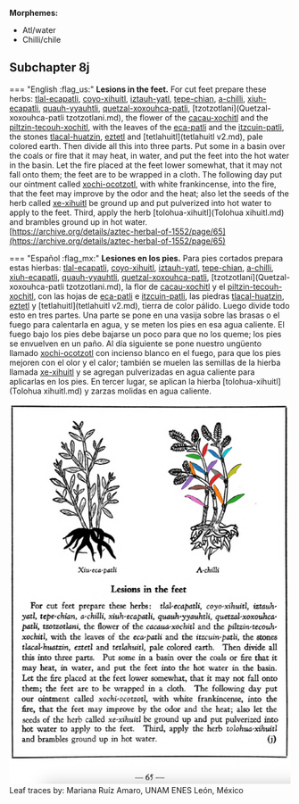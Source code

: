 
**Morphemes:**

- Atl/water
- Chilli/chile

## Subchapter 8j  

=== "English :flag_us:"
    **Lesions in the feet.** For cut feet prepare these herbs: [tlal-ecapatli](Tlal-ecapatli.md), [coyo-xihuitl](Coyo-xihuitl.md), [iztauh-yatl](Iztauyattl.md), [tepe-chian](Tepe-chian.md), [a-chilli](A-chilli.md), [xiuh-ecapatli](Eca-patli.md), [quauh-yyauhtli](Quauh-yyauhtli.md), [quetzal-xoxouhca-patli](Quetzal-xoxouca-patli.md), [tzotzotlani](Quetzal-xoxouhca-patli tzotzotlani.md), the flower of the [cacau-xochitl](Cacaua-xochitl.md) and the [piltzin-tecouh-xochitl](Piltzinte-couh-xochitl.md), with the leaves of the [eca-patli](Eca-patli.md) and the [itzcuin-patli](Itzquin-patli.md), the stones [tlacal-huatzin](tlacal-huatzin.md), [eztetl](eztetl.md) and [tetlahuitl](tetlahuitl v2.md), pale colored earth. Then divide all this into three parts. Put some in a basin over the coals or fire that it may heat, in water, and put the feet into the hot water in the basin. Let the fire placed at the feet lower somewhat, that it may not fall onto them; the feet are to be wrapped in a cloth. The following day put our ointment called [xochi-ocotzotl](xochi-ocotzotl.md), with white frankincense, into the fire, that the feet may improve by the odor and the heat; also let the seeds of the herb called [xe-xihuitl](Xe-xihuitl.md) be ground up and put pulverized into hot water to apply to the feet. Third, apply the herb [tolohua-xihuitl](Tolohua xihuitl.md) and brambles ground up in hot water.  
    [https://archive.org/details/aztec-herbal-of-1552/page/65](https://archive.org/details/aztec-herbal-of-1552/page/65)  


=== "Español :flag_mx:"
    **Lesiones en los pies.** Para pies cortados prepara estas hierbas: [tlal-ecapatli](Tlal-ecapatli.md), [coyo-xihuitl](Coyo-xihuitl.md), [iztauh-yatl](Iztauyattl.md), [tepe-chian](Tepe-chian.md), [a-chilli](A-chilli.md), [xiuh-ecapatli](Eca-patli.md), [quauh-yyauhtli](Quauh-yyauhtli.md), [quetzal-xoxouhca-patli](Quetzal-xoxouca-patli.md), [tzotzotlani](Quetzal-xoxouhca-patli tzotzotlani.md), la flor de [cacau-xochitl](Cacaua-xochitl.md) y el [piltzin-tecouh-xochitl](Piltzinte-couh-xochitl.md), con las hojas de [eca-patli](Eca-patli.md) e [itzcuin-patli](Itzquin-patli.md), las piedras [tlacal-huatzin](tlacal-huatzin.md), [eztetl](eztetl.md) y [tetlahuitl](tetlahuitl v2.md), tierra de color pálido. Luego divide todo esto en tres partes. Una parte se pone en una vasija sobre las brasas o el fuego para calentarla en agua, y se meten los pies en esa agua caliente. El fuego bajo los pies debe bajarse un poco para que no los queme; los pies se envuelven en un paño. Al día siguiente se pone nuestro ungüento llamado [xochi-ocotzotl](xochi-ocotzotl.md) con incienso blanco en el fuego, para que los pies mejoren con el olor y el calor; también se muelen las semillas de la hierba llamada [xe-xihuitl](Xe-xihuitl.md) y se agregan pulverizadas en agua caliente para aplicarlas en los pies. En tercer lugar, se aplican la hierba [tolohua-xihuitl](Tolohua xihuitl.md) y zarzas molidas en agua caliente.  

![M_ID003_p065_02_A-chilli.png](assets/M_ID003_p065_02_A-chilli.png)  
Leaf traces by: Mariana Ruíz Amaro, UNAM ENES León, México  
